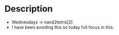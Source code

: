 # Description

- Wednesdays -> nand2tetris[2]
- I have been avoiding this so today full focus in this.
